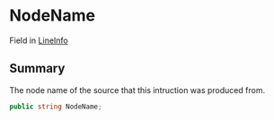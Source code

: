 # NodeName

Field in [LineInfo](yarn.compiler.nodedebuginfo.lineinfo.md)

## Summary

The node name of the source that this intruction was produced from.

```csharp
public string NodeName;
```

